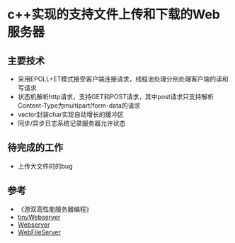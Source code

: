 # c++实现的支持文件上传和下载的Web服务器

## 主要技术
* 采用EPOLL+ET模式接受客户端连接请求，线程池处理分别处理客户端的读和写请求
* 状态机解析http请求，支持GET和POST请求，其中post请求只支持解析Content-Type为multipart/form-data的请求
* vector封装char实现自动增长的缓冲区
* 同步/异步日志系统记录服务器允许状态


## 待完成的工作
* 上传大文件时的bug


## 参考
* 《游双高性能服务器编程》
* [tinyWebserver](https://github.com/qinguoyi/TinyWebServer)
* [Webserver](https://github.com/qinguoyi/TinyWebServer)
* [WebFileServer](https://github.com/shangguanyongshi/WebFileServer)